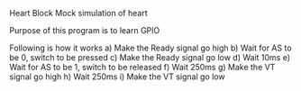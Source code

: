 
Heart Block 
Mock simulation of heart

Purpose of this program is to learn GPIO

Following is how it works
   a) Make the Ready signal go high
    b) Wait for AS to be 0, switch to be pressed
    c) Make the Ready signal go low
    d) Wait 10ms
    e) Wait for AS to be 1, switch to be released
    f) Wait 250ms
    g) Make the VT signal go high
    h) Wait 250ms
    i) Make the VT signal go low
